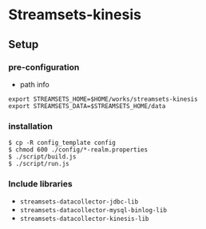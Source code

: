 # Streamsets-kinesis



## Setup
### pre-configuration
- path info 

```
export STREAMSETS_HOME=$HOME/works/streamsets-kinesis
export STREAMSETS_DATA=$STREAMSETS_HOME/data
```

### installation

```
$ cp -R config_template config
$ chmod 600 ./config/*-realm.properties
$ ./script/build.js
$ ./script/run.js
```

### Include libraries
- `streamsets-datacollector-jdbc-lib`
- `streamsets-datacollector-mysql-binlog-lib`
- `streamsets-datacollector-kinesis-lib`